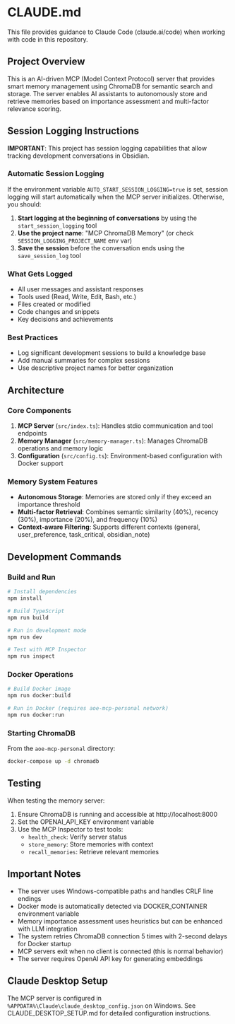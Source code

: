 # CLAUDE.md

This file provides guidance to Claude Code (claude.ai/code) when working with code in this repository.

## Project Overview

This is an AI-driven MCP (Model Context Protocol) server that provides smart memory management using ChromaDB for semantic search and storage. The server enables AI assistants to autonomously store and retrieve memories based on importance assessment and multi-factor relevance scoring.

## Session Logging Instructions

**IMPORTANT**: This project has session logging capabilities that allow tracking development conversations in Obsidian.

### Automatic Session Logging
If the environment variable `AUTO_START_SESSION_LOGGING=true` is set, session logging will start automatically when the MCP server initializes. Otherwise, you should:

1. **Start logging at the beginning of conversations** by using the `start_session_logging` tool
2. **Use the project name**: "MCP ChromaDB Memory" (or check `SESSION_LOGGING_PROJECT_NAME` env var)
3. **Save the session** before the conversation ends using the `save_session_log` tool

### What Gets Logged
- All user messages and assistant responses
- Tools used (Read, Write, Edit, Bash, etc.)
- Files created or modified
- Code changes and snippets
- Key decisions and achievements

### Best Practices
- Log significant development sessions to build a knowledge base
- Add manual summaries for complex sessions
- Use descriptive project names for better organization

## Architecture

### Core Components

1. **MCP Server** (`src/index.ts`): Handles stdio communication and tool endpoints
2. **Memory Manager** (`src/memory-manager.ts`): Manages ChromaDB operations and memory logic
3. **Configuration** (`src/config.ts`): Environment-based configuration with Docker support

### Memory System Features

- **Autonomous Storage**: Memories are stored only if they exceed an importance threshold
- **Multi-factor Retrieval**: Combines semantic similarity (40%), recency (30%), importance (20%), and frequency (10%)
- **Context-aware Filtering**: Supports different contexts (general, user_preference, task_critical, obsidian_note)

## Development Commands

### Build and Run

```bash
# Install dependencies
npm install

# Build TypeScript
npm run build

# Run in development mode
npm run dev

# Test with MCP Inspector
npm run inspect
```

### Docker Operations

```bash
# Build Docker image
npm run docker:build

# Run in Docker (requires aoe-mcp-personal network)
npm run docker:run
```

### Starting ChromaDB

From the `aoe-mcp-personal` directory:
```bash
docker-compose up -d chromadb
```

## Testing

When testing the memory server:

1. Ensure ChromaDB is running and accessible at http://localhost:8000
2. Set the OPENAI_API_KEY environment variable
3. Use the MCP Inspector to test tools:
   - `health_check`: Verify server status
   - `store_memory`: Store memories with context
   - `recall_memories`: Retrieve relevant memories

## Important Notes

- The server uses Windows-compatible paths and handles CRLF line endings
- Docker mode is automatically detected via DOCKER_CONTAINER environment variable
- Memory importance assessment uses heuristics but can be enhanced with LLM integration
- The system retries ChromaDB connection 5 times with 2-second delays for Docker startup
- MCP servers exit when no client is connected (this is normal behavior)
- The server requires OpenAI API key for generating embeddings

## Claude Desktop Setup

The MCP server is configured in `%APPDATA%\Claude\claude_desktop_config.json` on Windows.
See CLAUDE_DESKTOP_SETUP.md for detailed configuration instructions.